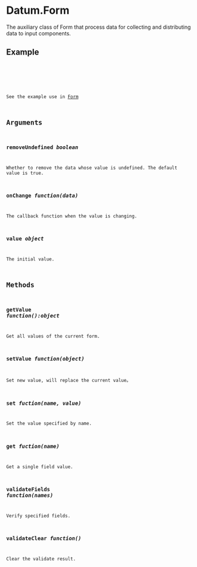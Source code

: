 # Datum.Form

The auxiliary class of Form that process data for collecting and distributing data to input components.

## Example

<code name="example" />

<br />

See the example use in [Form](#/components/Form)

## Arguments

### removeUndefined *boolean*

Whether to remove the data whose value is undefined. The default value is true.

### onChange *function(data)*

The callback function when the value is changing.

### value *object*

The initial value.

## Methods

### getValue *function():object*
Get all values of the current form.

### setValue *function(object)*
Set new value, will replace the current value。

### set *fuction(name, value)*
Set the value specified by name.

### get *fuction(name)*
Get a single field value.

### validateFields *function(names)*
Verify specified fields.

### validateClear *function()*
Clear the validate result.